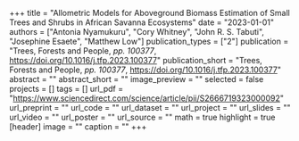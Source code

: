 +++
title = "Allometric Models for Aboveground Biomass Estimation of Small Trees and Shrubs in African Savanna Ecosystems"
date = "2023-01-01"
authors = ["Antonia Nyamukuru", "Cory Whitney", "John R. S. Tabuti", "Josephine Esaete", "Matthew Low"]
publication_types = ["2"]
publication = "Trees, Forests and People, _pp. 100377_, https://doi.org/10.1016/j.tfp.2023.100377"
publication_short = "Trees, Forests and People, _pp. 100377_, https://doi.org/10.1016/j.tfp.2023.100377"
abstract = ""
abstract_short = ""
image_preview = ""
selected = false
projects = []
tags = []
url_pdf = "https://www.sciencedirect.com/science/article/pii/S2666719323000092"
url_preprint = ""
url_code = ""
url_dataset = ""
url_project = ""
url_slides = ""
url_video = ""
url_poster = ""
url_source = ""
math = true
highlight = true
[header]
image = ""
caption = ""
+++
